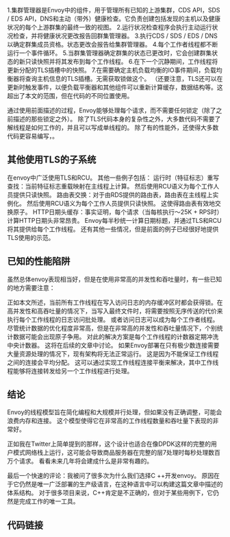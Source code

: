 1.集群管理器是Envoy中的组件，用于管理所有已知的上游集群，CDS API，SDS / EDS API，DNS和主动（带外）健康检查。它负责创建包括发现的主机以及健康状况的每个上游群集的最终一致的视图。
2.运行状况检查程序会执行主动运行状况检查，并将健康状况更改报告回群集管理器。
3.执行CDS / SDS / EDS / DNS以确定群集成员资格。状态更改会报告给集群管理器。
4.每个工作者线程都不断运行一个事件循环。
5.当群集管理器确定群集的状态已更改时，它会创建群集状态的新只读快照并将其发布到每个工作线程。
6.在下一个沉静期间，工作线程将更新分配的TLS插槽中的快照。
7.在需要确定主机负载均衡的IO事件期间，负载均衡器将查询主机信息的TLS插槽。无需获取锁做这个。 （还要注意，TLS还可以在更新时触发事件，以便负载平衡器和其他组件可以重新计算缓存，数据结构等。这超出了本文的范围，但在代码的不同位置使用。

通过使用前面描述的过程，Envoy能够处理每个请求，而不需要任何锁定（除了之前描述的那些锁定之外）。 除了TLS代码本身的复杂性之外，大多数代码不需要了解线程是如何工作的，并且可以写成单线程的。 除了有的性能外，还使得大多数代码更容易编写，。

## 其他使用TLS的子系统

在envoy中广泛使用TLS和RCU。 其他一些例子包括：
运行时（特征标志）重写查找：当前特征标志重载映射在主线程上计算。 然后使用RCU语义为每个工作人员提供只读快照。
路由表交换：对于由RDS提供的路由表，路由表在主线程上实例化。 然后使用RCU语义为每个工作人员提供只读快照。 这使得路由表有效地交换原子。
HTTP日期头缓存：事实证明，每个请求（当每核执行〜25K + RPS时）计算HTTP日期头非常昂贵。 Envoy每半秒统一计算日期标题，并通过TLS和RCU将其提供给每个工作线程。
还有其他一些情况，但是前面的例子已经很好地提供TLS使用的示范。

## 已知的性能陷阱
虽然总体envoy表现相当好，但是在使用非常高的并发性和吞吐量时，有一些已知的地方需要注意：

正如本文所述，当前所有工作线程在写入访问日志的内存缓冲区时都会获得锁。在高并发性和高吞吐量的情况下，当写入最终文件时，将需要按照无序传送的代价来执行每个工作线程的日志访问批处理。 或者访问日志可以成为每个工作者线程。
尽管统计数据的优化程度非常高，但是在非常高的并发性和吞吐量情况下，个别统计数据可能会出现原子争用。 对此的解决方案是每个工作线程的计数器定期冲洗中央计数器。 这将在后续的文章中讨论。
如果Envoy部署在只有极少数连接需要大量资源处理的情况下，现有架构将无法正常运行。 这是因为不能保证工作线程之间的连接会平均分配。 这可以通过实现工作线程连接平衡来解决，其中工作线程能够将连接转发给另一个工作线程进行处理。

## 结论

Envoy的线程模型旨在简化编程和大规模并行处理，但如果没有正确调整，可能会浪费内存和连接。 这个模型使得它在非常高的工作线程数量和吞吐量下表现的非常好。

正如我在Twitter上简单提到的那样，这个设计也适合在像DPDK这样的完整的用户模式网络栈上运行，这可能会导致商品服务器在完整的层7处理时每秒处理数百万个请求。 看看未来几年将会建成什么是非常有趣的。

最后一个快速的评论：我被问了很多次为什么我们选择C ++开发envoy。 原因在于它仍然是唯一广泛部署的生产级语言，在这种语言中可以构建这篇文章中描述的体系结构。 对于很多项目来说，C++肯定是不正确的，但对于某些用例下，它仍然是完成工作的唯一工具。

## 代码链接
